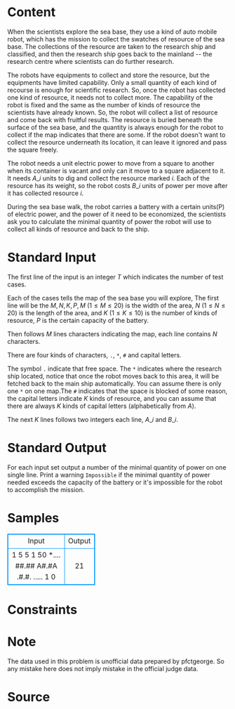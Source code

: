 
# Content

When the scientists explore the sea base, they use a kind of auto mobile robot, which has the mission to collect the swatches of resource of the sea base. The collections of the resource are taken to the research ship and classified, and then the research ship goes back to the mainland -- the research centre where scientists can do further research.

The robots have equipments to collect and store the resource, but the equipments have limited capability. Only a small quantity of each kind of recourse is enough for scientific research. So, once the robot has collected one kind of resource, it needs not to collect more. The capability of the robot is fixed and the same as the number of kinds of resource the scientists have already known. So, the robot will collect a list of resource and come back with fruitful results. The resource is buried beneath the surface of the sea base, and the quantity is always enough for the robot to collect if the map indicates that there are some. If the robot doesn't want to collect the resource underneath its location, it can leave it ignored and pass the square freely.

The robot needs a unit electric power to move from a square to another when its container is vacant and only can it move to a square adjacent to it. It needs $A\_i$ units to dig and collect the resource marked $i$. Each of the resource has its weight, so the robot costs $B\_i$ units of power per move after it has collected resource $i$.

During the sea base walk, the robot carries a battery with a certain units(P) of electric power, and the power of it need to be economized, the scientists ask you to calculate the minimal quantity of power the robot will use to collect all kinds of resource and back to the ship.

# Standard Input

The first line of the input is an integer $T$ which indicates the number of test cases.

Each of the cases tells the map of the sea base you will explore, The first line will be the $M, N, K, P, M$ ($1\leq M\leq 20$) is the width of the area, $N$ ($1\leq N\leq 20$) is the length of the area, and $K$ ($1\leq K\leq 10$) is the number of kinds of resource, $P$ is the certain capacity of the battery.

Then follows $M$ lines characters indicating the map, each line contains $N$ characters.

There are four kinds of characters, `.`, `*`, `#` and capital letters.

The symbol `.` indicate that free space. The `*` indicates where the research ship located, notice that once the robot moves back to this area, it will be fetched back to the main ship automatically. You can assume there is only one `*` on one map.The `#` indicates that the space is blocked of some reason, the capital letters indicate $K$ kinds of resource, and you can assume that there are always $K$ kinds of capital letters (alphabetically from $A$).

The next $K$ lines follows two integers each line, $A\_i$ and $B\_i$.

# Standard Output

For each input set output a number of the minimal quantity of power on one single line. Print a warning `Impossible` if the minimal quantity of power needed exceeds the capacity of the battery or it's impossible for the robot to accomplish the mission.

# Samples

<style>
        table,table tr th, table tr td { border:1px solid #0094ff; }
        table { width: 200px; min-height: 25px; line-height: 25px; text-align: center; border-collapse: collapse;}   
    </style>
<table>
	<tr>
		<td>Input</td>
		<td>Output</td>
	</tr>
<tr><td>1
5 5 1 50
*....
##.##
A#.#A
.#.#.
.....
1 0</td><td>21</td></tr></table>


# Constraints



# Note

The data used in this problem is unofficial data prepared by pfctgeorge. So any mistake here does not imply mistake in the official judge data.

# Source


